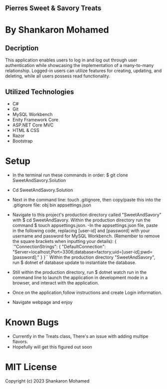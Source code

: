 ## Pierres Sweet & Savory Treats

# By Shankaron Mohamed 

## Decription
This application enables users to log in and log out through user authentication while showcasing the implementation of a many-to-many relationship. Logged-in users can utilize features for creating, updating, and deleting, while all users possess read functionality. 


## Utilized Technologies
- C#
- Git
- MySQL Workbench
- Enity Framework Core 
- ASP.NET Core MVC
- HTML & CSS
- Razor
- Bootstrap

# Setup 

- In the terminal run these commands in order: $ git clone SweetAndSavory.Solution

- Cd SweetAndSavory.Solution

- Next in the command line: touch .gitignore, then copy/paste this into the .gitignore file: obj bin appsettings.json

- Navigate to this project's production directory called "SweetAndSavory" with $ cd SweetAndSavory. Within the production directory run the command $ touch appsettings.json. -In the appsettings.json file, paste in the following code, replacing [user-id] and [password] with your username and password for MySQL Workbench. (Remember to remove the square brackets when inputting your details): { `"ConnectionStrings": { "DefaultConnection": "Server=localhost;Port=3306;database=factory;uid=[user-id];pwd=[password];" } }`` Within the production directory "SweetAndSavory", run $ dotnet ef database update to instantiate the database.

- Still within the production directory, run $ dotnet watch run in the command line to launch the application in development mode in a browser, and interact with the application.
- Once on the application,follow instructions and create Login information. 
- Navigate webpage and enjoy


# Known Bugs
- Currently in the Treats class, There's an issue with adding multipe flavors. 
- Hopefully will get this figured out soon

# MIT License
Copyright (c) 2023 Shankaron Mohamed




